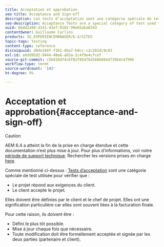 ```yaml
---
title: Acceptation et approbation
seo-title: Acceptance and Sign-off
description: Les tests d’acceptation sont une catégorie spéciale de tests utilisés pour vérifier que le projet satisfait aux exigences du client et que le client accepte le projet.
seo-description: Acceptance Tests are a special category of test used to verify that the project fulfils the customer's requirements and that the customer accepts the project
uuid: 6bdd2a99-d141-43ef-9102-99e65aba02d3
contentOwner: Guillaume Carlino
products: SG_EXPERIENCEMANAGER/6.4/SITES
topic-tags: testing
content-type: reference
discoiquuid: d8da194f-f161-4ba7-b8cc-c2c282dc9c83
exl-id: e6dd95d2-9444-40e6-a83a-2c4f9e4cfcef
source-git-commit: c5b816d74c6f02f85476d16868844f39b4c47996
workflow-type: tm+mt
source-wordcount: '143'
ht-degree: 9%

---
```


# Acceptation et approbation{#acceptance-and-sign-off}

>[!CAUTION]
>
>AEM 6.4 a atteint la fin de la prise en charge étendue et cette documentation n’est plus mise à jour. Pour plus d’informations, voir notre [période de support technique](https://helpx.adobe.com/fr/support/programs/eol-matrix.html). Rechercher les versions prises en charge [here](https://experienceleague.adobe.com/docs/?lang=fr).

Comme mentionné ci-dessus : [Tests d’acceptation](/help/sites-developing/planning.md) sont une catégorie spéciale de test utilisée pour vérifier que :

* Le projet répond aux exigences du client.
* Le client accepte le projet.

Elles doivent être définies par le client et le chef de projet. Elles ont une signification particulière car elles sont souvent liées à la facturation finale.

Pour cette raison, ils doivent être :

* Défini le plus tôt possible.
* Mise à jour chaque fois que nécessaire.
* Toute modification doit être formellement acceptée et signée par les deux parties (partenaire et client).
